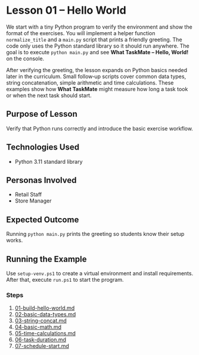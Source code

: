 # Lesson 01 – Hello World

We start with a tiny Python program to verify the environment and show
the format of the exercises. You will implement a helper function
`normalize_title` and a `main.py` script that prints a friendly greeting. The
code only uses the Python standard library so it should run anywhere. The goal
is to execute `python main.py` and see **What TaskMate – Hello, World!** on the
console.

After verifying the greeting, the lesson expands on Python basics needed later
in the curriculum. Small follow‑up scripts cover common data types, string
concatenation, simple arithmetic and time calculations. These examples show how
**What TaskMate** might measure how long a task took or when the next task
should start.

## Purpose of Lesson

Verify that Python runs correctly and introduce the basic exercise workflow.

## Technologies Used

- Python 3.11 standard library

## Personas Involved

- Retail Staff
- Store Manager

## Expected Outcome

Running `python main.py` prints the greeting so students know their setup works.

## Running the Example

Use `setup-venv.ps1` to create a virtual environment and install requirements.
After that, execute `run.ps1` to start the program.

### Steps

1. [01-build-hello-world.md](01-build-hello-world.md)
2. [02-basic-data-types.md](02-basic-data-types.md)
3. [03-string-concat.md](03-string-concat.md)
4. [04-basic-math.md](04-basic-math.md)
5. [05-time-calculations.md](05-time-calculations.md)
6. [06-task-duration.md](06-task-duration.md)
7. [07-schedule-start.md](07-schedule-start.md)
